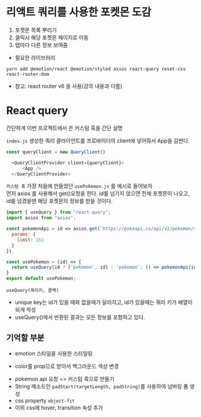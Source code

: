 # 리액트 쿼리를 사용한 포켓몬 도감
1. 포켓몬 목록 뿌리기
2. 클릭시 해당 포켓몬 페이지로 이동
3. 탭마다 다른 정보 보여줌

* 필요한 라이브러리
```console
yarn add @emotion/react @emotion/styled axios react-query reset-css react-router-dom
```
* 참고: react router v6 을 사용(강의 내용과 다름)

# React query 
간단하게 이번 프로젝트에서 쓴 커스텀 훅을 간단 설명

`index.js`
생성한 쿼리 클라이언트를 프로바이더의 client에 넣어줘서 App을 감싼다.
```js
const queryClient = new QueryClient()

  <QueryClientProvider client={queryClient}>
      <App />
  </QueryClientProvider>

```
`커스텀 훅`
가장 처음에 만들었던 `usePokemon.js` 를 예시로 들어보자\
먼저 axios 를 사용해서 get()요청을 한다. id를 넘기지 않으면 전체 포켓몬이 나오고, id를 넘겼을땐 해당 포켓몬의 정보를 받을 것이다. 

```js
import { useQuery } from "react-query";
import axios from "axios";

const pokemonApi = id => axios.get(`https://pokeapi.co/api/v2/pokemon/${id || ''}`, {
  params: {
    limit: 151
  }
})

const usePokemon = (id) => {
  return useQuery(id ? ['pokemon', id] : 'pokemon', () => pokemonApi(id))
}
export default usePokemon;
```
`useQuery(쿼리키, 콜백)`
* unique key는 id가 있을 때와 없을때가 달라지고, id가 있을때는 쿼리 키가 배열이 되게 작성
* useQuery()에서 반환된 결과는 모든 정보를 포함하고 있다.

## 기억할 부분
- emotion 스타일을 사용한 스타일링
* color를 prop으로 받아서 백그라운드 색상 변경

- pokemon api 요청 => 커스텀 훅으로 만들기
- String 메소드인 `padStart(targetLength, padString)`를 사용하여 넘버링 폼 생성
- css property `object-fit` 
- 이외 css에 hover, transition 속성 추가 